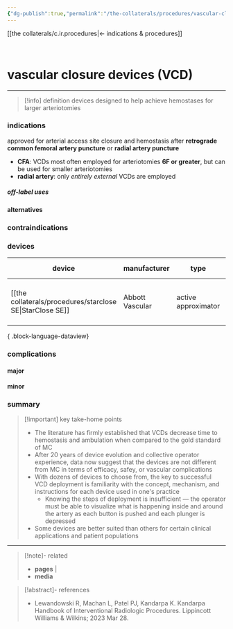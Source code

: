 ```yaml
---
{"dg-publish":true,"permalink":"/the-collaterals/procedures/vascular-closure-devices/"}
---
```



[[the collaterals/c.ir.procedures\|← indications & procedures]]

<br>

# vascular closure devices (VCD)
---

> [!info] definition
> devices designed to help achieve hemostases for larger arteriotomies



### indications
approved for arterial access site closure and hemostasis after **retrograde common femoral artery puncture** or **radial artery puncture**
- **CFA**: VCDs most often employed for arteriotomies **6F or greater**, but can be used for smaller arteriotomies
- **radial artery**: only *entirely external* VCDs are employed

##### off-label uses


#### alternatives


### contraindications



### devices

| device                                                       | manufacturer    | type                | mechanism | sheath size | notes                                                     |
| ------------------------------------------------------------ | --------------- | ------------------- | --------- | ----------- | --------------------------------------------------------- |
| [[the collaterals/procedures/starclose SE\|StarClose SE]] | Abbott Vascular | active approximator | clip      | 5F, 6F      | extravascular nitinol clip cinches the arteriotomy closed |

{ .block-language-dataview}




### complications
#### major


#### minor



### summary

> [!important] key take-home points
> - The literature has firmly established that VCDs decrease time to hemostasis and ambulation when compared to the gold standard of MC
> - After 20 years of device evolution and collective operator experience, data now suggest that the devices are not different from MC in terms of efficacy, safey, or vascular complications
> - With dozens of devices to choose from, the key to successful VCD deployment is familiarity with the concept, mechanism, and instructions for each device used in one's practice
> 	- Knowing the steps of deployment is insufficient — the operator must be able to visualize what is happening inside and around the artery as each button is pushed and each plunger is depressed
> - Some devices are better suited than others for certain clinical applications and patient populations


---

> [!note]- related
> - **pages** | 
> - **media**

> [!abstract]- references
> - Lewandowski R, Machan L, Patel PJ, Kandarpa K. Kandarpa Handbook of Interventional Radiologic Procedures. Lippincott Williams & Wilkins; 2023 Mar 28.

